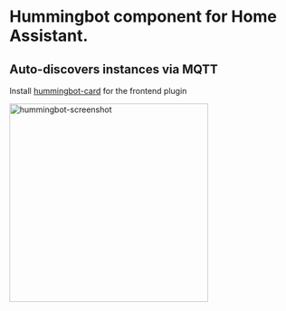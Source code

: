 # Hummingbot component for Home Assistant.
## Auto-discovers instances via MQTT

Install [hummingbot-card](https://github.com/TheHolyRoger/hummingbot-card) for the frontend plugin

<img width="351" alt="hummingbot-screenshot" src="https://github.com/TheHolyRoger/hass-hummingbot/assets/39387497/72c7f43f-5a5e-488d-86ed-62c3e549cfbe">
